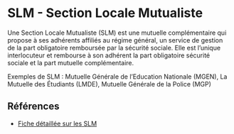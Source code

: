 # SLM - Section Locale Mutualiste
<!-- SPDX-License-Identifier: MPL-2.0 -->
Une Section Locale Mutualiste (SLM) est une mutuelle complémentaire qui propose à ses adhérents affiliés au régime général, un service de gestion de la part obligatoire remboursée par la sécurité sociale.
Elle est l’unique interlocuteur et rembourse à son adhérent la part obligatoire sécurité sociale et la part mutuelle complémentaire. 

Exemples de SLM : Mutuelle Générale de l’Education Nationale (MGEN), La Mutuelle des Étudiants (LMDE), Mutuelle Générale de la Police (MGP)

## Références
- [Fiche détaillée sur les SLM](../fiches/slm.md)
